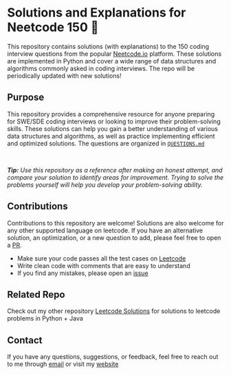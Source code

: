 # Solutions and Explanations for Neetcode 150 🚀

This repository contains solutions (with explanations) to the 150 coding interview questions from the popular [Neetcode.io](https://neetcode.io/) platform. These solutions are implemented in Python and cover a wide range of data structures and algorithms commonly asked in coding interviews. The repo will be periodically updated with new solutions!

## Purpose

This repository provides a comprehensive resource for anyone preparing for SWE/SDE coding interviews or looking to improve their problem-solving skills. These solutions can help you gain a better understanding of various data structures and algorithms, as well as practice implementing efficient and optimized solutions. The questions are organized in [`QUESTIONS.md`](QUESTIONS.md)

<br>

<i><b>Tip:</b> Use this repository as a reference after making an honest attempt, and compare your solution to identify areas for improvement. Trying to solve the problems yourself will help you develop your problem-solving ability.</i>

## Contributions

Contributions to this repository are welcome! Solutions are also welcome for any other supported language on leetcode. If you have an alternative solution, an optimization, or a new question to add, please feel free to open a [PR](https://github.com/shrenik-jain/neetcode-solutions/pulls).

- Make sure your code passes all the test cases on [Leetcode](https://leetcode.com/)
- Write clean code with comments that are easy to understand
- If you find any mistakes, please open an [issue](https://github.com/shrenik-jain/neetcode-solutions/issues)

## Related Repo

Check out my other repository [Leetcode Solutions](https://github.com/shrenik-jain/Leet-Code-Solutions) for solutions to leetcode problems in Python + Java

## Contact

If you have any questions, suggestions, or feedback, feel free to reach out to me through [email](mailto:shrenikkjain81@gmail.com) or visit my [website](https://shrenik-jain.github.io)
